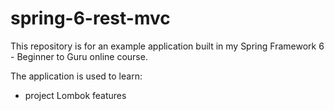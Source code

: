 # spring-6-rest-mvc
This repository is for an example application built in my Spring Framework 6 - Beginner to Guru online course.

The application is used to learn:
- project Lombok features
